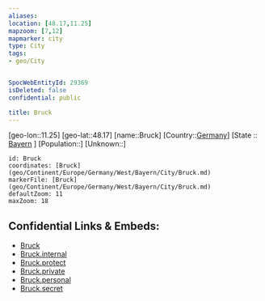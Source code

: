 ```yaml
---
aliases: 
location: [48.17,11.25]
mapzoom: [7,12] 
mapmarker: city 
type: City
tags:
- geo/City


SpocWebEntityId: 29369
isDeleted: false
confidential: public

title: Bruck
---
```

[geo-lon::11.25]
[geo-lat::48.17]
[name::Bruck]
[Country::[Germany](geo/Continent/Europe/Germany.md)]
[State :: [Bayern](geo/Continent/Europe/Germany/West/Bayern.md) ]
[Population::]
[Unknown::]


```leaflet
id: Bruck
coordinates: [Bruck](geo/Continent/Europe/Germany/West/Bayern/City/Bruck.md)
markerFile: [Bruck](geo/Continent/Europe/Germany/West/Bayern/City/Bruck.md)
defaultZoom: 11 
maxZoom: 18
```


## Confidential Links & Embeds: 
- [Bruck](../../../../../../../../_public/geo/Continent/Europe/Germany/West/Bayern/City/Bruck.md) 
- [Bruck.internal](../../../../../../../../_internal/geo/Continent/Europe/Germany/West/Bayern/City/Bruck.internal.md) 
- [Bruck.protect](../../../../../../../../_protect/geo/Continent/Europe/Germany/West/Bayern/City/Bruck.protect.md) 
- [Bruck.private](../../../../../../../../_private/geo/Continent/Europe/Germany/West/Bayern/City/Bruck.private.md) 
- [Bruck.personal](../../../../../../../../_personal/geo/Continent/Europe/Germany/West/Bayern/City/Bruck.personal.md) 
- [Bruck.secret](../../../../../../../../_secret/geo/Continent/Europe/Germany/West/Bayern/City/Bruck.secret.md) 
